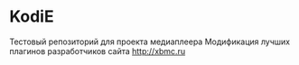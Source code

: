 # KodiE
Тестовый репозиторий для проекта медиаплеера
Модификация лучших плагинов разработчиков сайта http://xbmc.ru
